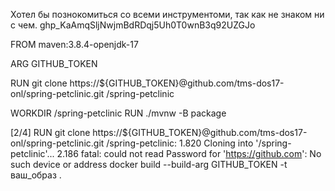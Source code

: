 Хотел бы познокомиться со всеми инструментоми, так как не знаком ни с чем.
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

FROM maven:3.8.4-openjdk-17

ARG GITHUB_TOKEN

RUN git clone https://${GITHUB_TOKEN}@github.com/tms-dos17-onl/spring-petclinic.git /spring-petclinic

WORKDIR /spring-petclinic
RUN ./mvnw -B package

[2/4] RUN git clone https://${GITHUB_TOKEN}@github.com/tms-dos17-onl/spring-petclinic.git /spring-petclinic:
1.820 Cloning into '/spring-petclinic'...
2.186 fatal: could not read Password for 'https://github.com': No such device or address
docker build --build-arg GITHUB_TOKEN -t ваш_образ .
